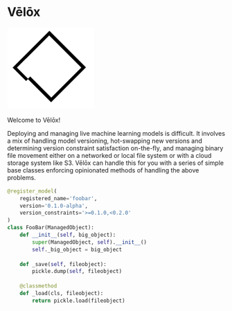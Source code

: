 # Vēlōx

<img src="img/logo.png" width="200">


Welcome to Vēlōx! 

Deploying and managing live machine learning models is difficult. It involves a mix of handling model versioning, hot-swapping new versions and determining version constraint satisfaction on-the-fly, and managing binary file movement either on a networked or local file system or with a cloud storage system like S3. Vēlōx can handle this for you with a series of simple base classes enforcing opinionated methods of handling the above problems. 


```python
@register_model(
    registered_name='foobar', 
    version='0.1.0-alpha',
    version_constraints='>=0.1.0,<0.2.0'
)
class FooBar(ManagedObject):
    def __init__(self, big_object):
        super(ManagedObject, self).__init__()
        self._big_object = big_object
    
    def _save(self, fileobject):
        pickle.dump(self, fileobject)

    @classmethod
    def _load(cls, fileobject):
        return pickle.load(fileobject)
```



